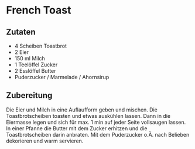 # French Toast

## Zutaten

- 4 Scheiben Toastbrot
- 2 Eier
- 150 ml Milch
- 1 Teelöffel Zucker
- 2 Esslöffel Butter
- Puderzucker / Marmelade / Ahornsirup

## Zubereitung

Die Eier und Milch in eine Auflaufform geben und mischen. 
Die Toastbrotscheiben toasten und etwas auskühlen lassen. 
Dann in die Eiermasse legen und sich für max. 1 min auf jeder Seite vollsaugen lassen. 
In einer Pfanne die Butter mit dem Zucker erhitzen und die Toastbrotscheiben darin anbraten. 
Mit dem Puderzucker o.Ä. nach Belieben dekorieren und warm servieren.

